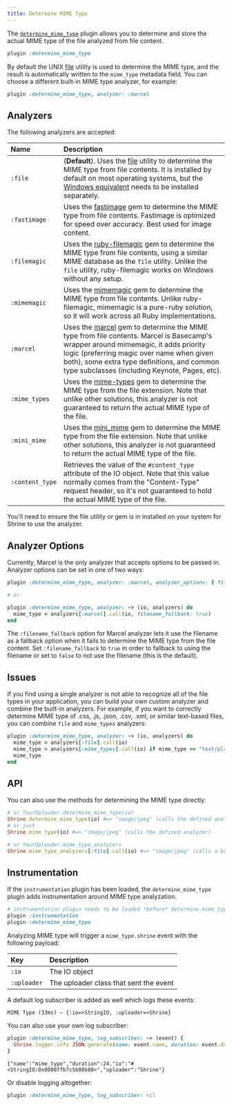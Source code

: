 ```yaml
---
title: Determine MIME Type
---
```


The [`determine_mime_type`][determine_mime_type] plugin allows you to determine
and store the actual MIME type of the file analyzed from file content.

```rb
plugin :determine_mime_type
```

By default the UNIX [file] utility is used to determine the MIME type, and the
result is automatically written to the `mime_type` metadata field. You can
choose a different built-in MIME type analyzer, for example:

```rb
plugin :determine_mime_type, analyzer: :marcel
```

## Analyzers

The following analyzers are accepted:

| Name            | Description                                                                                                                                                                                                                                                                       |
| :------         | :-----------                                                                                                                                                                                                                                                                      |
| `:file`         | (**Default**). Uses the [file] utility to determine the MIME type from file contents. It is installed by default on most operating systems, but the [Windows equivalent] needs to be installed separately.                                                                            |
| `:fastimage`    | Uses the [fastimage] gem to determine the MIME type from file contents. Fastimage is optimized for speed over accuracy. Best used for image content.                                                                                                                              |
| `:filemagic`    | Uses the [ruby-filemagic] gem to determine the MIME type from file contents, using a similar MIME database as the `file` utility. Unlike the `file` utility, ruby-filemagic works on Windows without any setup.                                                                   |
| `:mimemagic`    | Uses the [mimemagic] gem to determine the MIME type from file contents. Unlike ruby-filemagic, mimemagic is a pure-ruby solution, so it will work across all Ruby implementations.                                                                                                |
| `:marcel`       | Uses the [marcel] gem to determine the MIME type from file contents. Marcel is Basecamp's wrapper around mimemagic, it adds priority logic (preferring magic over name when given both), some extra type definitions, and common type subclasses (including Keynote, Pages, etc). |
| `:mime_types`   | Uses the [mime-types] gem to determine the MIME type from the file extension. Note that unlike other solutions, this analyzer is not guaranteed to return the actual MIME type of the file.                                                                                       |
| `:mini_mime`    | Uses the [mini_mime] gem to determine the MIME type from the file extension. Note that unlike other solutions, this analyzer is not guaranteed to return the actual MIME type of the file.                                                                                        |
| `:content_type` | Retrieves the value of the `#content_type` attribute of the IO object. Note that this value normally comes from the "Content-Type" request header, so it's not guaranteed to hold the actual MIME type of the file.                                                               |

You'll need to ensure the file utility or gem is in installed on your system
for Shrine to use the analyzer.

## Analyzer Options

Currently, Marcel is the only analyzer that accepts options to be passed in.
Analyzer options can be set in one of two ways:

```rb
plugin :determine_mime_type, analyzer: :marcel, analyzer_options: { filename_fallback: true }

# or

plugin :determine_mime_type, analyzer: -> (io, analyzers) do
  mime_type = analyzers[:marcel].call(io, filename_fallback: true)
end
```

The `:filename_fallback` option for Marcel analyzer lets it use the filename as
a fallback option when it fails to determine the MIME type from the file
content. Set `:filename_fallback` to `true` in order to fallback to using the
filename or set to `false` to not use the filename (this is the default).

## Issues

If you find using a single analyzer is not able to recognize all of the file
types in your application, you can build your own custom analyzer and combine
the built-in analyzers. For example, if you want to correctly determine MIME
type of .css, .js, .json, .csv, .xml, or similar text-based files, you can
combine `file` and `mime_types` analyzers:

```rb
plugin :determine_mime_type, analyzer: -> (io, analyzers) do
  mime_type = analyzers[:file].call(io)
  mime_type = analyzers[:mime_types].call(io) if mime_type == "text/plain"
  mime_type
end
```

## API

You can also use the methods for determining the MIME type directly:

```rb
# or YourUploader.determine_mime_type(io)
Shrine.determine_mime_type(io) #=> "image/jpeg" (calls the defined analyzer)
# or just
Shrine.mime_type(io) #=> "image/jpeg" (calls the defined analyzer)

# or YourUploader.mime_type_analyzers
Shrine.mime_type_analyzers[:file].call(io) #=> "image/jpeg" (calls a built-in analyzer)
```

## Instrumentation

If the `instrumentation` plugin has been loaded, the `determine_mime_type` plugin
adds instrumentation around MIME type analyzation.

```rb
# instrumentation plugin needs to be loaded *before* determine_mime_type
plugin :instrumentation
plugin :determine_mime_type
```

Analyzing MIME type will trigger a `mime_type.shrine` event with the following
payload:

| Key         | Description                            |
| :--         | :----                                  |
| `:io`       | The IO object                          |
| `:uploader` | The uploader class that sent the event |

A default log subscriber is added as well which logs these events:

```plaintext
MIME Type (33ms) – {:io=>StringIO, :uploader=>Shrine}
```

You can also use your own log subscriber:

```rb
plugin :determine_mime_type, log_subscriber: -> (event) {
  Shrine.logger.info JSON.generate(name: event.name, duration: event.duration, **event.payload)
}
```
```plaintext
{"name":"mime_type","duration":24,"io":"#<StringIO:0x00007fb7c5b08b80>","uploader":"Shrine"}
```

Or disable logging altogether:

```rb
plugin :determine_mime_type, log_subscriber: nil
```

[determine_mime_type]: https://github.com/shrinerb/shrine/blob/master/lib/shrine/plugins/determine_mime_type.rb
[file]: http://linux.die.net/man/1/file
[Windows equivalent]: http://gnuwin32.sourceforge.net/packages/file.htm
[ruby-filemagic]: https://github.com/blackwinter/ruby-filemagic
[mimemagic]: https://github.com/minad/mimemagic
[marcel]: https://github.com/basecamp/marcel
[mime-types]: https://github.com/mime-types/ruby-mime-types
[mini_mime]: https://github.com/discourse/mini_mime
[fastimage]: https://github.com/sdsykes/fastimage

